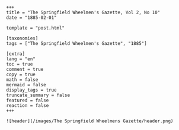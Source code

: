 
    +++
    title = "The Springfield Wheelmen's Gazette, Vol 2, No 10"
    date = "1885-02-01"

    template = "post.html"

    [taxonomies]
    tags = ["The Springfield Wheelmen's Gazette", "1885"]

    [extra]
    lang = "en"
    toc = true
    comment = true
    copy = true
    math = false
    mermaid = false
    display_tags = true
    truncate_summary = false
    featured = false
    reaction = false
    +++

    ![header](/images/The Springfield Wheelmens Gazette/header.png)

    
